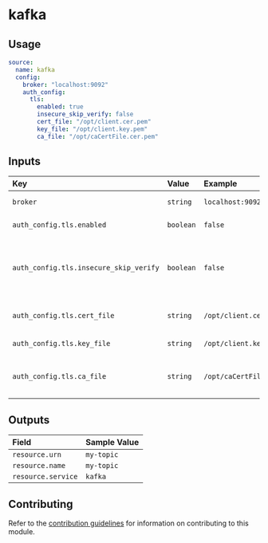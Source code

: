 # kafka

## Usage

```yaml
source:
  name: kafka
  config:
    broker: "localhost:9092"
    auth_config:
      tls:
        enabled: true
        insecure_skip_verify: false
        cert_file: "/opt/client.cer.pem"
        key_file: "/opt/client.key.pem"
        ca_file: "/opt/caCertFile.cer.pem"
```

## Inputs

| Key | Value | Example | Description |    |
| :-- | :---- | :------ | :---------- | :- |
| `broker` | `string` | `localhost:9092` | Kafka broker's host | *required* |
| `auth_config.tls.enabled` | `boolean` | `false` | config to enable tls auth | *optional* |
| `auth_config.tls.insecure_skip_verify` | `boolean` | `false` | InsecureSkipVerify controls whether a client verifies the server's certificate chain and host name | *optional* |
| `auth_config.tls.cert_file` | `string` | `/opt/client.cer.pem` | certificate file for client authentication | *optional* |
| `auth_config.tls.key_file` | `string` | `/opt/client.key.pem` | key file for client authentication | *optional* |
| `auth_config.tls.ca_file` | `string` | `/opt/caCertFile.cer.pem` | certificate authority file for TLS client authentication | *optional* |


## Outputs

| Field | Sample Value |
| :---- | :---- |
| `resource.urn` | `my-topic` |
| `resource.name` | `my-topic` |
| `resource.service` | `kafka` |

## Contributing

Refer to the [contribution guidelines](../../../docs/docs/contribute/guide.md#adding-a-new-extractor) for information on contributing to this module.
